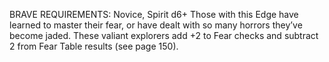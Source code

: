 BRAVE
REQUIREMENTS: Novice, Spirit d6+
Those with this Edge have learned to master their fear, or have dealt with so many horrors they’ve become jaded. These valiant explorers add +2 to Fear checks and subtract 2 from Fear Table results (see page 150).